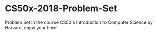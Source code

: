 # CS50x-2018-Problem-Set
Problem Set in the course CS50's Introduction to Computer Science by Harvard, enjoy your time!
